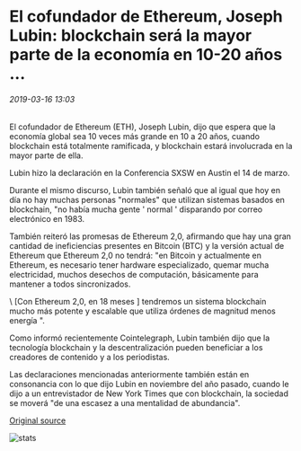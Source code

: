 # El cofundador de Ethereum, Joseph Lubin: blockchain será la mayor parte de la economía en 10-20 años ...

###### 2019-03-16 13:03

El cofundador de Ethereum (ETH), Joseph Lubin, dijo que espera que la economía global sea 10 veces más grande en 10 a 20 años, cuando blockchain está totalmente ramificada, y blockchain estará involucrada en la mayor parte de ella.

Lubin hizo la declaración en la Conferencia SXSW en Austin el 14 de marzo.

Durante el mismo discurso, Lubin también señaló que al igual que hoy en día no hay muchas personas "normales" que utilizan sistemas basados en blockchain, "no había mucha gente ' normal ' disparando por correo electrónico en 1983.

También reiteró las promesas de Ethereum 2,0, afirmando que hay una gran cantidad de ineficiencias presentes en Bitcoin (BTC) y la versión actual de Ethereum que Ethereum 2,0 no tendrá: "en Bitcoin y actualmente en Ethereum, es necesario tener hardware especializado, quemar mucha electricidad, muchos desechos de computación, básicamente para mantener a todos sincronizados.

\ [Con Ethereum 2,0, en 18 meses \] tendremos un sistema blockchain mucho más potente y escalable que utiliza órdenes de magnitud menos energía ".

Como informó recientemente Cointelegraph, Lubin también dijo que la tecnología blockchain y la descentralización pueden beneficiar a los creadores de contenido y a los periodistas.

Las declaraciones mencionadas anteriormente también están en consonancia con lo que dijo Lubin en noviembre del año pasado, cuando le dijo a un entrevistador de New York Times que con blockchain, la sociedad se moverá "de una escasez a una mentalidad de abundancia".

[Original source](https://cointelegraph.com/news/ethereum-co-founder-joseph-lubin-blockchain-will-be-most-of-the-economy-in-10-20-years)

![stats](https://c.statcounter.com/11760860/0/a89fa40b/1/ "stats")